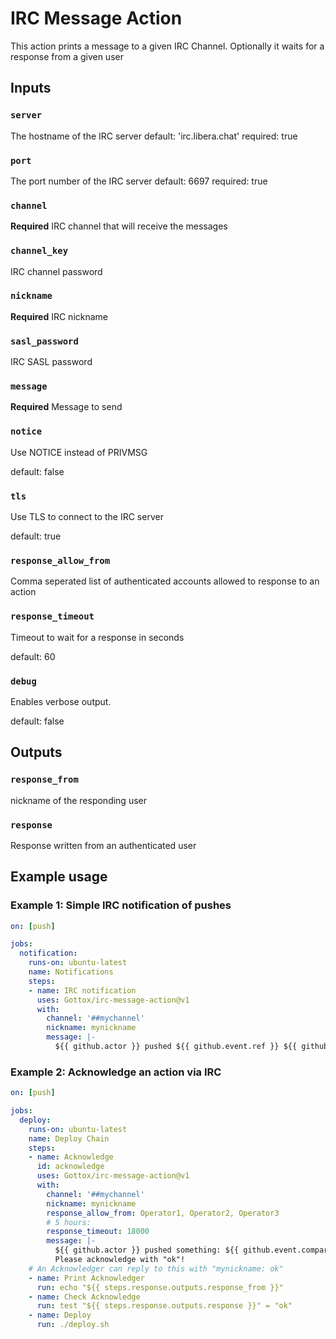 # IRC Message Action

This action prints a message to a given IRC Channel. Optionally it waits for a
response from a given user

## Inputs

### `server`
The hostname of the IRC server
    default: 'irc.libera.chat'
    required: true

### `port`
The port number of the IRC server
    default: 6697
    required: true

### `channel`
**Required** IRC channel that will receive the messages

### `channel_key`
IRC channel password

### `nickname`
**Required** IRC nickname

### `sasl_password`
IRC SASL password

### `message`
**Required**  Message to send

### `notice`
Use NOTICE instead of PRIVMSG

default: false

### `tls`
Use TLS to connect to the IRC server

default: true

### `response_allow_from`
Comma seperated list of authenticated accounts allowed to response to an action

### `response_timeout`
Timeout to wait for a response in seconds

default: 60

### `debug`
Enables verbose output.

default: false

## Outputs

### `response_from`
nickname of the responding user

### `response`
Response written from an authenticated user

## Example usage

### Example 1: Simple IRC notification of pushes

```yaml
on: [push]

jobs:
  notification:
    runs-on: ubuntu-latest
    name: Notifications
    steps:
    - name: IRC notification
      uses: Gottox/irc-message-action@v1
      with:
        channel: '##mychannel'
        nickname: mynickname
        message: |-
          ${{ github.actor }} pushed ${{ github.event.ref }} ${{ github.event.compare }}
```

### Example 2: Acknowledge an action via IRC

```yaml
on: [push]

jobs:
  deploy:
    runs-on: ubuntu-latest
    name: Deploy Chain
    steps:
    - name: Acknowledge
      id: acknowledge
      uses: Gottox/irc-message-action@v1
      with:
        channel: '##mychannel'
        nickname: mynickname
        response_allow_from: Operator1, Operator2, Operator3
        # 5 hours:
        response_timeout: 18000
        message: |-
          ${{ github.actor }} pushed something: ${{ github.event.compare }}
          Please acknowledge with "ok"!
    # An Acknowledger can reply to this with "mynickname: ok"
    - name: Print Acknowledger
      run: echo "${{ steps.response.outputs.response_from }}"
    - name: Check Acknowledge
      run: test "${{ steps.response.outputs.response }}" = "ok"
    - name: Deploy
      run: ./deploy.sh
```
